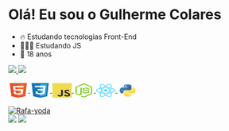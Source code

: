# Olá! Eu sou o Gulherme Colares 

- 🔥 Estudando tecnologias Front-End
- 👨🏻‍💻 Estudando JS
- 🐲 18 anos

<!-- GitHub Stats -->
<div>
  <a href="https://github.com/gcolares95">
  <img height="180em" src="https://github-readme-stats.vercel.app/api?username=gcolares95&show_icons=true&theme=tokyonight&include_all_commits=true&count_private=true"/>
  <img height="180em" src="https://github-readme-stats.vercel.app/api/top-langs/?username=gcolares95&layout=compact&langs_count=7&theme=tokyonight"/>
</div>

<!-- Icones de linguagens de programação -->
<div style="display: inline_block"><br>
   <img align="center" alt="guilherme-html5" height="30" width="40" src="https://github.com/devicons/devicon/blob/master/icons/html5/html5-original.svg">
   <img align="center" alt="guilherme-css3" height="30" width="40" src="https://github.com/devicons/devicon/blob/master/icons/css3/css3-original.svg">
   <img align="center" alt="guilherme-js" height="30" width="40" src="https://github.com/devicons/devicon/blob/master/icons/javascript/javascript-original.svg">
   <img align="center" alt="guilherme-nodejs" height="30" width="40" src="https://github.com/devicons/devicon/blob/master/icons/nodejs/nodejs-original.svg">
   <img align="center" alt="guilherme-react" height="30" width="40" src="https://github.com/devicons/devicon/blob/master/icons/react/react-original.svg">
   <img align="center" alt="guilherme-python" height="30" width="40" src="https://github.com/devicons/devicon/blob/master/icons/python/python-original.svg">
   <br><br>
   <img display="center" alt="Rafa-yoda" height="200" width="300" src="https://64.media.tumblr.com/a8a17c989a9ef0fb1c689adb569b9564/d53c93fa07188bc5-4f/s640x960/9e91121675c2800e613649bb5b955c94d0bb1ec3.gifv">
</div>
	
<!-- 	Redes sociais e cobrinha -->
<div> 
  <a href="https://www.youtube.com/channel/UC_-uuuZbY0AAt9CViNzvc-Q" target="_blank"><img src="https://img.shields.io/badge/YouTube-FF0000?style=for-the-badge&logo=youtube&logoColor=white" target="_blank"></a>
  <a href="https://www.linkedin.com/in/gcolares95/" target="_blank"><img src="https://img.shields.io/badge/LinkedIn-0077B5?style=for-the-badge&logo=linkedin&logoColor=white"></a>
 
</a> 
 
<!-- ![Snake animation](https://github.com/rafaballerini/rafaballerini/blob/output/github-contribution-grid-snake.svg) -->
</div>
	
	
	
	
  
<!-- 🚀 "You are the size of your dream" ~ **Evandro Guedes** 🚀 -->
